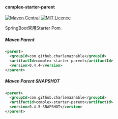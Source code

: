 #### complex-starter-parent

[![Maven Central](https://maven-badges.herokuapp.com/maven-central/com.github.charlemaznable/complex-starter-parent/badge.svg)](https://maven-badges.herokuapp.com/maven-central/com.github.charlemaznable/complex-starter-parent/)
[![MIT Licence](https://badges.frapsoft.com/os/mit/mit.svg?v=103)](https://opensource.org/licenses/mit-license.php)

SpringBoot常用Starter Pom.

##### Maven Parent

```xml
<parent>
  <groupId>com.github.charlemaznable</groupId>
  <artifactId>complex-starter-parent</artifactId>
  <version>0.4.4</version>
</parent>
```

##### Maven Parent SNAPSHOT

```xml
<parent>
  <groupId>com.github.charlemaznable</groupId>
  <artifactId>complex-starter-parent</artifactId>
  <version>0.4.5-SNAPSHOT</version>
</parent>
```
